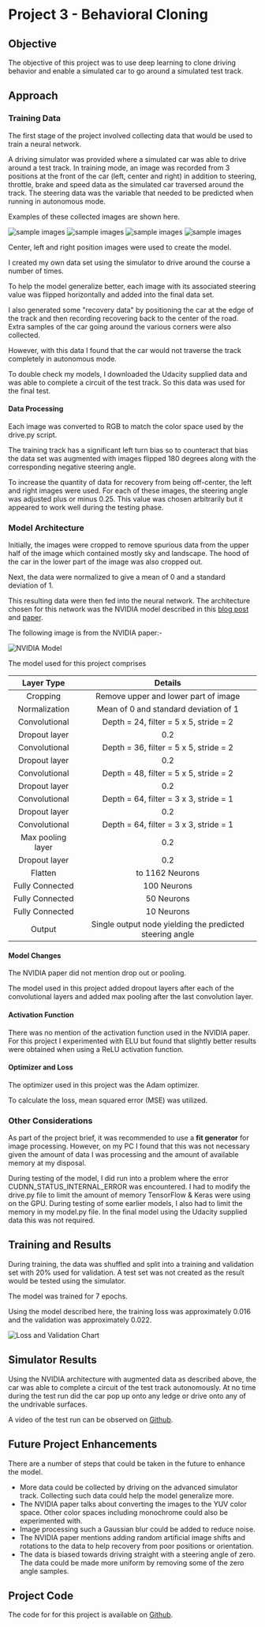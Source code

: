 # Project 3 - Behavioral Cloning

## Objective

The objective of this project was to use deep learning to clone driving behavior and enable a simulated car to go around a simulated test track.

## Approach

### Training Data

The first stage of the project involved collecting data that would be used to train a neural network. 

A driving simulator was provided where a simulated car was able to drive around a test track. In training mode, an image was recorded from 3 positions at the front of the car (left, center and right) in addition to steering, throttle, brake and speed data as the simulated car traversed around the track. The steering data was the variable that needed to be predicted when running in autonomous mode. 

Examples of these collected images are shown here. 

![sample images](writeup_images/center_2016_12_01_13_34_44_228.jpg)
![sample images](writeup_images/center_2016_12_01_13_43_32_168.jpg)
![sample images](writeup_images/left_2016_12_01_13_43_44_755.jpg)
![sample images](writeup_images/right_2016_12_01_13_34_16_158.jpg)

Center, left and right position images were used to create the model. 

I created my own data set using the simulator to drive around the course a number of times.

To help the model generalize better, each image with its associated steering value was flipped horizontally and added into the final data set. 

I also generated some "recovery data" by positioning the car at the edge of the track and then recording recovering back to the center of the road. Extra samples of the car going around the various corners were also collected. 

However, with this data I found that the car would not traverse the track completely in autonomous mode. 

To double check my models, I downloaded the Udacity supplied data and was able to complete a circuit of the test track. So this data was used for the final test. 

#### Data Processing

Each image was converted to RGB to match the color space used by the drive.py script.

The training track has a significant left turn bias so to counteract that bias the data set was augmented with images flipped 180 degrees along with the corresponding negative steering angle. 

To increase the quantity of data for recovery from being off-center, the left and right images were used. For each of these images, the steering angle was adjusted plus or minus 0.25. This value was chosen arbitrarily but it appeared to work well during the testing phase. 

### Model Architecture

Initially, the images were cropped to remove spurious data from the upper half of the image which contained mostly sky and landscape. The hood of the car in the lower part of the image was also cropped out. 

Next, the data were normalized to give a mean of 0 and a standard deviation of 1.

This resulting data were then fed into the neural network. The architecture chosen for this network was the NVIDIA model described in this [blog post](https://devblogs.nvidia.com/parallelforall/deep-learning-self-driving-cars/) and [paper](https://arxiv.org/pdf/1604.07316v1.pdf).

The following image is from the NVIDIA paper:-

![NVIDIA Model](writeup_images/cnn-architecture-768x1095.png)

The model used for this project comprises 

| Layer Type | Details |
|:---:|:---:|
|Cropping| Remove upper and lower part of image|
|Normalization| Mean of 0 and standard deviation of 1|
|Convolutional| Depth = 24, filter = 5 x 5, stride = 2 |
|Dropout layer| 0.2|
|Convolutional| Depth = 36, filter = 5 x 5, stride = 2 |
|Dropout layer| 0.2|
|Convolutional| Depth = 48, filter = 5 x 5, stride = 2 |
|Dropout layer| 0.2|
|Convolutional| Depth = 64, filter = 3 x 3, stride = 1 |
|Dropout layer| 0.2|
|Convolutional| Depth = 64, filter = 3 x 3, stride = 1 |
|Max pooling layer| 0.2|
|Dropout layer| 0.2|
|Flatten|to 1162 Neurons |
|Fully Connected | 100 Neurons |
|Fully Connected | 50 Neurons |
|Fully Connected | 10 Neurons |
|Output|Single output node yielding the predicted steering angle|


#### Model Changes

The NVIDIA paper did not mention drop out or pooling.

The model used in this project added dropout layers after each of the convolutional layers and added max pooling after the last convolution layer.

#### Activation Function

There was no mention of the activation function used in the NVIDIA paper. For this project I experimented with ELU but found that slightly better results were obtained when using a ReLU activation function.  

#### Optimizer and Loss

The optimizer used in this project was the Adam optimizer.

To calculate the loss, mean squared error (MSE) was utilized.



### Other Considerations

As part of the project brief, it was recommended to use a **fit generator** for image processing. However, on my PC I found that this was not necessary given the amount of data I was processing and the amount of available memory at my disposal.

During testing of the model, I did run into a problem where the error CUDNN_STATUS_INTERNAL_ERROR was encountered. I had to modify the drive.py file to limit the amount of memory TensorFlow & Keras were using on the GPU. During testing of some earlier models, I also had to limit the memory in my model.py file. In the final model using the Udacity supplied data this was not required.


## Training and Results

During training, the data was shuffled and split into a training and validation set with 20% used for validation.  A test set was not created as the result would be tested using the simulator. 

The model was trained for 7 epochs.

Using the model described here, the training loss was approximately 0.016 and the validation was approximately 0.022. 

![Loss and Validation Chart](writeup_images/mse_per_epoch-5.png)

## Simulator Results

Using the NVIDIA architecture with augmented data as described above, the car was able to complete a circuit of the test track autonomously. At no time during the test run did the car pop up onto any ledge or drive onto any of the undrivable surfaces. 

A video of the test run can be observed on [Github](https://github.com/dvd940/Udacity_Self-Driving_Car/tree/master/Project3).

## Future Project Enhancements

There are a number of steps that could be taken in the future to enhance the model. 

* More data could be collected by driving on the advanced simulator track. Collecting such data could help the model generalize more. 
* The NVIDIA paper talks about converting the images to the YUV color space. Other color spaces including monochrome could also be experimented with.
* Image processing such a Gaussian blur could be added to reduce noise. 
* The NVIDIA paper mentions adding random artificial image shifts and rotations to the data to help recovery from poor positions or orientation. 
* The data is biased towards driving straight with a steering angle of zero. The data could be made more uniform by removing some of the zero angle samples.


## Project Code

The code for for this project is available on [Github](https://github.com/dvd940/Udacity_Self-Driving_Car/tree/master/Project3).
